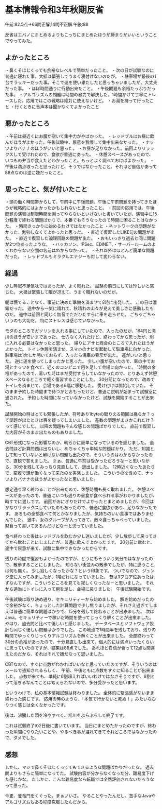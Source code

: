 # 基本情報令和3年秋期反省

午前:82.5点→66問正解,14問不正解
午後:88

反省はエバノにまとめるよりもこっちにまとめたほうが締まりがいいということでやってみた。

## よかったところ

・鼻くそほじくっても余裕なレベルで簡単だったこと。
・次の日が試験なのに普通に寝れた事。大抵は緊張してうまく寝付けないのだが。
・駐車場が最後の1台でラッキーだった事。そこで運を使い果たしたと思っちゃいましたが、大丈夫だった事。
・ほぼ時間通りに行動出来たこと。
・午後問題も余裕たっぷりだった事。
・アルゴリズムの問題は時間の暴力で解決した。1時間かけて丁寧にトレースした。応用ではこの戦略は絶対に使えないけど。
・お湯を持って行ったこと
・行くときに音声本は聞かなくてよかったこと

## 悪かったところ

・午前は昼近くにお腹が空いて集中力がやばかった。
・レッドブルはお昼に飲んだほうがよかった。午後試験中、尿意を我慢して集中出来なかった。
・ナッツよりバナナのほうがいいと思った。
・お昼が足りなかった。前回よりリラックスして受けれたので、食欲が普通にあった。
・休憩スペースがあったので、いつもの弁当が食えたとわかったこと。もっとよく調べておけばよかった。
・午後は満点取ったと思ったけど、そうではなかったこと。それほど自信があって88点なのは逆に嫌だったこと。

## 思ったこと、気が付いたこと

・頭の働く時間帯からして、午前中に午後問題、午後に午前問題を持ってきたほうが戦略的にはよかったかもしれないと思ったこと。
・前回の応用では、午後問題の演習は制限時間を測ってやらないといけないと書いていたが、演習中に15分程度で終わる問題ばかりで、本番でもそうなったので時間に困ることはなかった。
・時間きっかりに始めるわけではなかったこと
・ネットワークの問題がなかった。勉強しなくてよかったと思った。
・直近で復習したLIKE句の問題が出た。
・直近で復習した論理回路の問題が出た。
・おもいっきり過去と同じ問題が2つ位あったような。
・ハッカソン、IPSec、EDINET、・サーバールームのよくわからない空間の名前はわからなかった。
・それ以外はほとんど簡単な問題だった。
・レッドブルもミラクルエナジーも対して変わらない。

## 経過

少し睡眠不足気味ではあったが、よく眠れた。
試験の前日にしては珍しいと感じた。
大抵は緊張して眼が冴えて、うまく眠れないのだが。

朝は慌てることなく、事前に決めた準備を済ませて8時に出発した。
この日は濃霧だった。
途中から一気に晴れて、秋晴れの山々が見えて美しさに感動したものだ。
道中は前回と同じく無音でただひたすらに車を走らせた。
ごちゃごちゃいうのも大切だ。
特にストレスは感じていなかった。

モダのところでガソリンを入れる事にしていたので、入ったのだが、164円と滝川のほうが安いまであった。
仕方なく入れたけど、終わってから思ったが、別に入れる必要はなかったと思った。
帰りにアサヒ商会のところで入れたほうがよかった。
トイレ休憩を済ませ、スマホのナビを起動して駐車場に向かった。
駐車場は1台しか開いておらず、入ったら満車の表示が出た。
運がいいと思った。
逆に運を使ってしまったかと思った。
少し小腹が空いたので、車の中でお湯とナッツを食べて、近くのコンビニで用を足して会場に向かった。
1時間の余裕があったので、着いた時はまだ受付すらしていなかったので、とりあえず休憩スペースなるところで軽く復習することにした。
30分前になったので、改めてトイレを済ませて、会場である6階に移動した。
受け付けは開始していた。
そのまま予約した時間まで待つかとおもったけど、普通に説明が始まって試験室に通された。
予約した時間になっていなかったけど、試験を開始することが出来た。

試験開始の時はとても緊張したが、符号あり1byteの取りえる範囲は幾らか？って問題が出たときは目を疑ってしまいました。
基数の問題がまさかこれだけ？って感じでした。
以降の問題もそんな感じの問題ばかりでした。
直前で復習した内容がそのまま出たものもありました。

CBT形式になった影響なのか、明らかに簡単になっているのを感じました。
過去問ほど計算問題は出ないし、めちゃくちゃ単純な問題ばかり。
ただ、知識として知っていないと解けない問題も出たので、そういうのはわからなかったので、直観で答えました。
まぁ、普通に午前は受かっただろうなーと思いながら、30分を残してみっちり見直しして、退出しました。
12時近くなったあたりで、空腹で頭が働くなって来たのを実感しました。
こういうのを含めて、ナッツよりバナナのほうがよかったなと思いました。

想定通り早く終わることが出来たので、休憩時間も長く取れました。
休憩スペースがあったので、普通にいつも通りの昼食が食べられる事がわかりましたが、時すでに遅しです。
前回がおにぎりだけでよかったとまとめましたが、今回はかなりリラックスしていたのもあったので、普通に食欲があり、足りなかったです。
あるもの全部食べて何とかなりましたが、気持ちのいい食事ではありませんでした。
途中、女のグループが入ってきて、散々食っちゃべっていました。
黙食って書いてあるんだけどなーと思っていました。

食べ終わった後はレッドブルを飲むか少し迷いましたが、少し散歩して戻ってきてから飲むことにしましたが、普通に飲んでよかったです。
30分前に飲むと、途中で尿意が来て、試験に集中できなかったからです。

残りの時間で復習もよかったのですが、どうにもそういう気分ではなかったので、散歩することにしました。
知らない街並みの散歩でしたが、特に思うことは何も無く。
少し寂しくなったかな？という印象です。
ついでなので、ジュンク堂に入ってみましたが、1階だけになっていました。
昔は3フロア位あったはずなんですが、こういうところを見ても寂しくなったなーと思いました。
それから適当にトイレに入って用を足し、会場に戻りました。
午後試験開始です。

午後試験は取り決め通り、セキュリティーから始めました。
解き始めだったので余裕がなく、ちょっとした計算問題で少し焦りましたが、それさえ過ぎてしまえば普通に簡単な問題ばかりで、15分を残して終わることが出来ました。
次はJava。セキュリティーで稼いだ時間を使ってじっくり解くことが出来ました。
やはり、過去問と比べて優しいと感じました。
データベースとソフトウェア設計も同じく優しい問題ばかりでした。
この地点で1時間半を残しており、残りの時間でゆっくりじっくりアルゴリズムを解くことが出来ました。
全部終わって30分の余裕があったので、十分見直しも出来て、個人的には満点いったくらいに思っていたのですが、結果は88点でした。
あれほど自信が合って12点も間違えたのだから、それはそれで嫌だなって思いました。

CBTなので、すぐに点数がわかればいいなと思っていたのですが、そういうのはメールで通知されるらしく、
午前、午後ともに点数をすぐに知ることが出来ました。
点数が来ても、単純に6割超えればいいわけではなさそうですが、8割とって落ちるなんてことは考えられないので、多分受かったと思います。

というわけで、私の基本情報試験は終わりました。
全体的に緊張感がないまま終わった感じです。
応用の時のような、「本気で行かないと死ぬ！」みたいなひりつく感じは全くなかったです。

後は、沸騰した頭を冷やすべく、旭川をぶらぶらして終了です。

これは試験終了の2日後に書いています。
当日にまとめたかったのですが、終わった瞬間にやりたいことや、やるべき事が溢れてきてそれどころではなかったので、ダメでした。


## 感想

しかし、マジで鼻くそほじくっててもできるような問題ばかりだったな。
過去問よりもさらに簡単になってた。
試験内容が分からなくなった分、難易度下げた感じかな。
たしかに、こんな難易度なら転職では全然評価されないだろうなって思った。

今更、登竜門をくぐった。まぁいいさ。
やることやったんだし、苦手なJavaやアルゴリズムもある程度克服したんだから。
